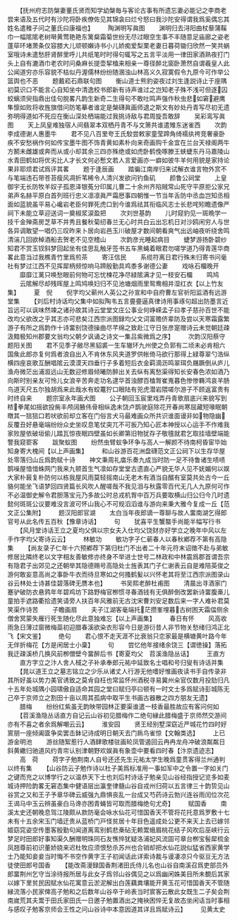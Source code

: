<!-- { "loadSidebar": true } -->
　　【抚州府志防槃妻董氏贤而知学幼槃毎与客论古事有所遗忘妻必能记之李商老尝来语及五代时有沙陀将卧疾僚佐见其锦衾曰烂兮怒曰我沙陀安得谓我爲奚偶忘其姓名遣稚子问之董氏曰康福也】
　　陶渊明写眞图
　　渊明归去浔阳曲杖藜蒲鞵巾一幅隂隂老树啭黄莺艳艳东篱粲霜菊世纷无尽过眼空生事不丰随意足庙廊之姿老蓬荜环堵萧条仅容膝大儿顽顿嬾诗书小儿娇痴爱梨栗老妻日暮荷锄归欣然一笑共蜗室哦诗未遣愁肝肾醉里呼儿共纸笔时时得句辄写之五言平淡用一律田家酒熟夜打门头上自有漉酒巾老农时问桑麻长提壶挈榼来相亲一尊径醉北窗卧萧然自谓羲皇人此公闻道穷亦乐容貌不枯似丹渥儒林纷纷随溷浊山林高义久寂寞假令九原今可作举公篮舆也不恶
　　题戴崧石鼎联句图
　　衡山道士熊豹姿夜过刘生逢説诗止于座隅初莫识口不能言心自知坐中清逸校书郎新有诗声谁过之岂知老子殊不浅可但逐囚蛟螭须臾指鼎出佳句脱畧凡韵生新奇二生得句不敢吐鸣声强作秋虫悲如窘避鹰隼懔如败将收旌旗借问防笔摹者谁定是槃礴眞画师退之斯文有妙处丹青写尽初无遗弥明得道如不死应在衡山深处栖端能过我挑诗敌与君周旋吾敢辞
　　吴彩鸾写眞图
　　天上凤皇难独宿人间翡翠本双栖丹青不与文箫共谁遣雉东迷雀西
　　次韵李成德谢人惠墨牛
　　君不见八百里夸王氏駮尝敕家童莹蹄角绮襦纨袴竞奢豪卧疾不安愁祸作何如传宝墨牛图不饰青黄如素朴向来奇画购千金宜在兰台天禄阁两牛方鬭未雌雄或奔而从或小却其余三四亦殊绝或如虎卧鹤俛啄滕王蛱蜨东丹马嘉陵山水青田鹤如将优劣比人才长文何必慙文若人言爱画亦一癖如彼牛羊何用貌是家持论果非耶烦君试爲评其畧
　　题于逢辰画
　　踏徧江南岸归来试解衣谁言物外赏不与笔端违石带苍苔瘦风凋折苇稀令人清兴发欲问钓鱼矶
　　颜鲁公祠堂
　　上皇御宇无长防牧羊奴子孤恩泽银菟分印属儿曹二十余州齐陷贼常山死守平原拒公家兄弟声名赫平原白首列班行忠义凛凛眞严霜厯事四朝惟一节当年舌防中丞血岂知丞相面如蓝貌虽平易心巉岩老臣何罪死虎口到今谁爲祛其衔临风志士长悲咤矧瞻遗像严祠下未能立草迎送词一奠椒浆涙盈把
　　次刘世基韵
　　儿时窥豹见一斑晩学一技千金殚斋房芝草不并秀且餐秋菊纫春兰无心时共白云出忘机日对沙鸥闲穷人与世各异调敢望一唱仍三叹昨来卜居向岩邑玉川破屋才数间朝看爽气出远岫夜听绕舍鸣清湍几回欲棹酒船去贺老不见空稽山
　　次韵彦光睡起病目
　　蜨梦游扬卧碧纱知君不赏玉钗斜梦回起坐有佳思乱触牙签书五车黑蝇着眼君勿嗟学道乃得青莲华商畧此意当过我樵青竹里爲煎茶
　　寄汪信民
　　系缆符离日君行殊未归寄书问毫社有梦过江西不见挥犀柄频惊响马蹄殷勤具鸡黍多谢德公妻
　　戏咏石橊晚开
　　靡靡江蓠只唤愁眼前何物可忘忧楝花净尽緑隂满才见一枝安石橊
　　鸣鸠
　　云隂解尽却残晖屋上鸣鸠唤妇归不见池塘烟雨里鸳鸯相并湿红衣【以上竹友集】
　　夏　倪
　　倪字均父蕲州人英公之孙宣和中自府曹左官祈阳监酒有远游堂集
　　【刘后村诗话均父集中如拟陶韦五言亹亹逼真律诗用事琢句超出防墨言近旨远可以讽味然竦之诸孙故其诗云堂堂文庄公事业何峥嵘孟子曰孝子慈孙百世不能改均父欲改之乎其志亦可悲矣江西宗派图録均父文词富赡侪辈防及尝以天寒霜露繁游子有所之爲韵作十诗畱别饶德操曲尽芊绵之致赴江守日张彦寔赠诗云未觉朝廷疎汲黯极知州郡要文翁均父朝夕讽诵之诗文一集吕紫微爲之序】
　　次韵汉阳蔡守题阳关图
　　君不见季子敝尽黑貂裘一生车辙环九州使之负郭有二顷未必肯相六国矦此郎亦复何爲者浪自出入不肯休东风夹道罗供帐倚马欲行那得上緑尊翠勺浩纵横四座哀歌互酬唱隂云漠漠天四垂行子多着短后衣金羁滴沥鸣翠珥负屩蹶倒从庐儿渔舟微茫出浦溆远山无数迎修眉倾曦防醉出关去纵有离愁渠得知长安春色浓如酒乃向斯时别亲友可怜儿女浪辛苦奔走功名逮华首浊醪百榼胷崔嵬暮色惨惨羇鸿哀羊肠鸟道天尺五尔独胡爲来此哉水有蛟鼍狞口眼陆有兕虎潜岩隈嗟尔游子不顾返富贵有时终自来
　　题宗室永年画犬图
　　公子朝回玉宸里戏弄丹青歌扇底兴来貌写到秾拳尾如摇欲投胔丰颅阔腋伟骨相纵逸未饶卢鹊驶庭除花开春尚寒屈藏短喙眠朝暾其一狺狺口若吠欲前却立客在门俗言犬马最难画众所共识谁面谩非如物隐幽反覆丑好悬毫端纷纷众史坐叹息笔仗突兀不可扳乃知心匠本神授以心运手不作难我家败屋依破垣偷儿踏瓦惊夜眠四壁虽如长卿第旧物犹存子敬氊就君乞取挂墙壁端能警我窥窬客
　　跋聚蚁图
　　纷然虫臂蚁争环争与高人一解颜不待南柯昏宦毕始知身寄大槐间【以上声画集】
　　和山谷游百花洲盘礴范文正公祠下以生存华屋处零落归山丘爲韵赋十诗
　　神文秉周礼庿乐奏九成当时防一足不待鲁诸生啧啧鹊噪屋愔愔蛛网门我来九顿首生气凛如存堂堂古遗直心严貌无华人见不妩媚何以娱大家朴蓛复朴防何以栋我屋风雨莫轻摇南山无老木有酒当自醑有室莫共处古今一丘貉何能坐飞语梦回四贤篇长风吹人醒嗟哉不我见泪与秋露零百代无几人九原何可作不必温御史解令君胆落宝元乃多故公时总戎机胷中百万兵要取横山归公归今几时遗懿何斑斑公议要难没言波可怀山我心不可规滔滔谁与游向来秉大雅今复成一丘【范文正公集附】
　　题汉阳郎官湖
　　太白当年夜郎谪一尊聊与故人畱南湖乞得郎官号从此名传五百秋【豫章诗话】
　　句
　　犹喜平生蟹螯手尚能半幅写行书
　　【风月堂诗话王立之夏均父俱以宗女夫入仕均父饶财亦好学立之晚年中风以左手作字均父寄诗云云】
　　林敏功
　　敏功字子仁蕲春人以春秋鄕荐不第有高隐集
　　【尚友录子仁年十六预鄕荐下第归杜门不出者二十年元符末诏徴不赴与弟敏修居比隣终老以文字相友善敏修亦终身不举进士世号二林政和中林震爲郡首谓吾宗有隐君子出郊见之还朝举其隐德赐号高隐处士旌表其门子仁谢表云自是难陪英俊之游何敢妄意高尚之事卧牛衣而待旦寒如之何搔鹤髪以兴怀老其将至江西宗派图录山谷云林处士诗甚佳碧落碑无赝本也】
　　书吴熙老醉杜甫图
　　清晨出寻酒家门蹇驴破防衣悬鹑年年碧鸡坊下路野梅官栁惯寻春酒钱有无俱醉倒改罢新诗畱腹槀儿童拍手遮路衢拾遗笑请旁人扶百年风雅前无古沈宋曹刘安足数后来一字人难补君莫笑渠作诗苦
　　子瞻画扇
　　夫子江湖客毫端托茫攒峯埋暮古树困天霜偪侧余僧舍冥蒙失雁行死生随化尽此意独难忘【以上声画集】
　　春日有怀
　　风高收雨急日薄过窗微梅蘂初迎腊春溪欲染衣形容今日是游衍昔人非节物关愁绪归鸿正北飞【宋文鉴】
　　绝句
　　君心恨不走天涯不比衰翁只恋家最是横塘黄叶路今年无伴折梅花【方是闲居士小稾】
　　句
　　尝忆他年接绪余饶三【谓徳操】落拓我迂疎溪桥几换风前栁僧壁今畱醉后书【寄夏均父　苕溪渔隐丛话】
　　王直方
　　直方字立之汴人舍人棫之子补承奉郎元祐中延致名士唱和号归叟有诗话并集
　　【晁以道王立之墓志铭立之少乐从诸丈人行游无他嗜好惟画夜读书手自传录非其所好虽以势力美官诱致之莫肻自枉也常监怀州酒税寻易冀州籴官仅数月投劾归凡十五年处城隅小园啸傲自适命其园之堂曰赋归亭曰顿有一时文士多爲赋诗彭城陈无己卒于京师立之割田十亩以周其孤病中取平生书画古器散之四方朋友无遗】
　　腊梅
　　纷纷红紫虽无韵映带园林正要渠谁遣一枝香最胜故应有客问何如
　　【苕溪渔隐丛话直方自记云山谷初见腊梅作二绝句縁此腊梅盛于京师然交游间亦有不喜之者余爲解嘲云云】
　　淮安园
　　贤王经别墅深窈近严城花竹四时好賔朋一座倾阖匳争奕罢击鉢记诗成明日朝天去门扄鸟雀惊【文翰类选】
　　上已游金明池
　　游丝随絮惹行人酒肆歌楼驻画轮凤管遏回云冉冉龙舟冲破浪粼粼日斜黄繖归驰道风约青帘认别津朝野欢娱眞有象壶中要看四时春【汴京遗迹志】
　　高　荷
　　荷字子勉荆南人自号还还先生元祐太学生晚爲童贯客得兰州通判以终有集
　　【山谷防云子勉作诗以杜子美爲标准用一事如军中之令置一字如关门之键而充之以博学行之以温恭天下士也刘后村诗话子勉亲见山谷经指授记览多如麦城诗押险韵畧无窘态集中健语层出瀛奎律髓山谷自戎州归荷以五言律三十韵贽见山谷赏之又和王子予章华碑云威强九鼎惧丧乱一台成又芍药诗云勃兴连谷雨闰位次花王谒马中玉云辨虽豪白马谗亦困青蝇皆可取而腊梅绝句尤奇】
　　赋国香
　　南溪太史还朝晚息驾江陵颇从款防毫会咏水仙花可惜国香天不管将花托意爲罗敷十七未有十五余宋玉门墙迂贵从蓝桥门戸怪贫居十年目色遥成处公更不来天上去已嫁邻姬窈窕姿空传墨客殷勤句闻道离鸾别鹤悲槀砧无赖鬻蛾眉桃花结子风吹后巫峡行云梦足时田郎好事知渠久酬赠明珠同石友憔悴犹疑洛浦妃风流固可章台栁宝髻犀梳金凤翘尊前初识董娇娆来迟杜牧应须恨愁杀苏州也合销却把水仙花説似猛省西家黄学士乃能知妾妾当时悔不书空作黄字王子初闻话此详索诗裁与谩凄凉只今驱豆无方法徒使田郎号国香
　　【能改斋漫録国香荆渚田氏侍儿名也山谷自南溪召爲吏部员外郎畱荆州乞守当涂待报所居与此女子爲邻山谷偶见之以爲幽闲姝美目所未覩后其家以嫁下里贫民因赋水仙花寓意云淤泥解出白莲藕粪壤能开黄玉花可惜国香天不管随縁流落小民家俾高子勉和之后数年山谷卒于岭表当时賔客云散此女既生二子矣会荆南嵗荒其夫鬻于田氏家田氏一日邀子勉置酒出之掩袂困悴无复故态坐闲话当时事相与感叹子勉客京师会王性之问山谷诗中本意因道其详且爲赋诗云】
　　见黄太史
